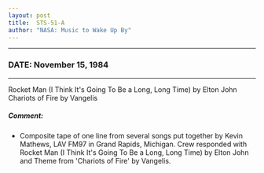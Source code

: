 ```yaml
---
layout: post
title:  STS-51-A
author: "NASA: Music to Wake Up By"
---
```


----
### DATE: November 15, 1984
----
Rocket Man (I Think It's Going To Be a Long, Long Time) by Elton John
Chariots of Fire by Vangelis

##### Comment:
* Composite tape of one line from several songs put together by Kevin Mathews, LAV FM97 in Grand Rapids, Michigan. Crew responded with Rocket Man (I Think It's Going To Be a Long, Long Time) by Elton John and Theme from 'Chariots of Fire' by Vangelis.

